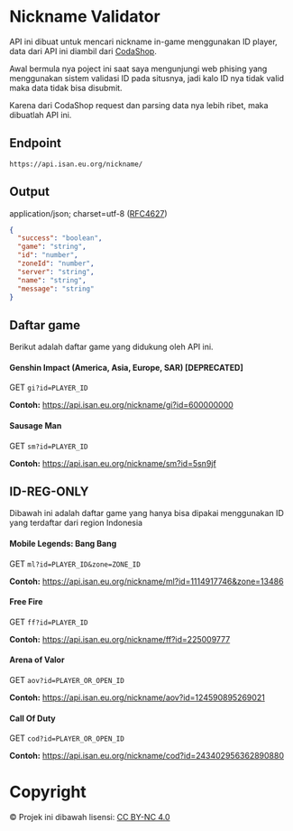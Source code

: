 # Nickname Validator
API ini dibuat untuk mencari nickname in-game menggunakan ID player, data dari API ini diambil dari [CodaShop](https://www.codashop.com/).

Awal bermula nya poject ini saat saya mengunjungi web phising yang menggunakan sistem validasi ID pada situsnya, jadi kalo ID nya tidak valid maka data tidak bisa disubmit.

Karena dari CodaShop request dan parsing data nya lebih ribet, maka dibuatlah API ini.
## Endpoint
```
https://api.isan.eu.org/nickname/
```
## Output
application/json; charset=utf-8 ([RFC4627](https://datatracker.ietf.org/doc/html/rfc4627))
```json
{
  "success": "boolean",
  "game": "string",
  "id": "number",
  "zoneId": "number",
  "server": "string",
  "name": "string",
  "message": "string"
}
```
## Daftar game
Berikut adalah daftar game yang didukung oleh API ini.
#### Genshin Impact (America, Asia, Europe, SAR) [DEPRECATED]
GET `gi?id=PLAYER_ID`

**Contoh:** https://api.isan.eu.org/nickname/gi?id=600000000
#### Sausage Man
GET `sm?id=PLAYER_ID`

**Contoh:** https://api.isan.eu.org/nickname/sm?id=5sn9jf
## ID-REG-ONLY
Dibawah ini adalah daftar game yang hanya bisa dipakai menggunakan ID yang terdaftar dari region Indonesia
#### Mobile Legends: Bang Bang
GET `ml?id=PLAYER_ID&zone=ZONE_ID`

**Contoh:** https://api.isan.eu.org/nickname/ml?id=1114917746&zone=13486
#### Free Fire
GET `ff?id=PLAYER_ID`

**Contoh:** https://api.isan.eu.org/nickname/ff?id=225009777
#### Arena of Valor
GET `aov?id=PLAYER_OR_OPEN_ID`

**Contoh:** https://api.isan.eu.org/nickname/aov?id=124590895269021
#### Call Of Duty
GET `cod?id=PLAYER_OR_OPEN_ID`

**Contoh:** https://api.isan.eu.org/nickname/cod?id=243402956362890880
# Copyright
© Projek ini dibawah lisensi: [CC BY-NC 4.0](https://creativecommons.org/licenses/by-nc/4.0/)
